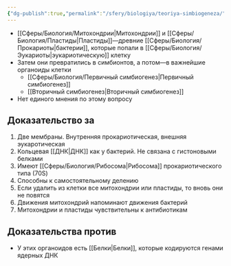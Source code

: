 ```yaml
---
{"dg-publish":true,"permalink":"/sfery/biologiya/teoriya-simbiogeneza/","tags":["Общаябиология"]}
---
```


- [[Сферы/Биология/Митохондрии\|Митохондрии]] и [[Сферы/Биология/Пластиды\|Пластиды]]—древние [[Сферы/Биология/Прокариоты\|бактерии]], которые попали в [[Сферы/Биология/Эукариоты\|эукариотическую]] клетку 
- Затем они превратились в симбионтов, а потом—в важнейшие органоиды клетки
	- [[Сферы/Биология/Первичный симбиогенез\|Первичный симбиогенез]]
	- [[Вторичный симбиогенез\|Вторичный симбиогенез]]
- Нет единого мнения по этому вопросу 
## Доказательство за
1. Две мембраны. Внутренняя прокариотическая, внешняя эукаротическая
2. Кольцевая [[ДНК\|ДНК]] как у бактерий. Не связана с гистоновыми белками
3. Имеют [[Сферы/Биология/Рибосома\|Рибосома]] прокариотического типа (70S)
4. Способны к самостоятельному делению
5. Если удалить из клетки все митохондрии или пластиды, то вновь они не повятся
6. Движения митохондрий напоминают движения бактерий
7. Митохондрии и пластиды чувствительны к антибиотикам
## Доказательства против
- У этих органоидов есть [[Белки\|Белки]], которые кодируются генами ядерных ДНК